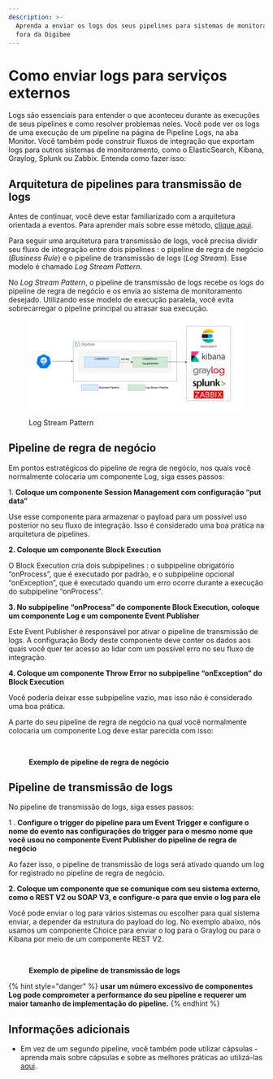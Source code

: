 ```yaml
---
description: >-
  Aprenda a enviar os logs dos seus pipelines para sistemas de monitoramento
  fora da Digibee
---
```


# Como enviar logs para serviços externos

Logs são  essenciais para entender o que aconteceu durante as execuções de seus pipelines e como resolver problemas neles. Você pode ver os logs de uma execução de um pipeline na página de Pipeline Logs, na aba Monitor. Você também pode construir fluxos de integração que exportam logs para outros sistemas de monitoramento, como o ElasticSearch, Kibana, Graylog, Splunk ou Zabbix. Entenda como fazer isso:

## Arquitetura de pipelines para transmissão de logs

Antes de continuar, você deve estar familiarizado com a arquitetura orientada a eventos. Para aprender mais sobre esse método, [clique aqui](https://docs.digibee.com/documentation/v/pt-br/tutoriais-e-melhores-praticas/arquitetura-orientada-a-eventos?q=eventos).

Para seguir uma arquitetura para transmissão de logs, você precisa dividir seu fluxo de integração entre dois pipelines : o pipeline de regra de negócio (_Business Rule_) e o pipeline de transmissão de logs (_Log Stream_). Esse modelo é chamado _Log Stream Pattern_.

No _Log Stream Pattern_, o pipeline de transmissão de logs recebe os logs do pipeline de regra de negócio e os envia ao sistema de monitoramento desejado. Utilizando esse modelo de execução paralela, você evita sobrecarregar o pipeline principal ou atrasar sua execução.

<figure><img src="../.gitbook/assets/logstreampattern.png" alt=""><figcaption><p>Log Stream Pattern</p></figcaption></figure>

## Pipeline de regra de negócio

Em pontos estratégicos do pipeline de regra de negócio, nos quais você normalmente colocaria um componente Log, siga esses passos:

&#x20; 1\. **Coloque um componente Session Management com configuração “put data”**

Use esse componente para armazenar o payload para um possível uso posterior no seu fluxo de integração. Isso é considerado uma boa prática na arquitetura de pipelines.

&#x20; **2.  Coloque um componente Block Execution**

O Block Execution cria dois subpipelines : o subpipeline obrigatório “onProcess”, que é executado por padrão, e o subpipeline opcional “onException”, que é executado quando um erro ocorre durante a execução do subpipeline “onProcess”.

&#x20; **3.  No subpipeline “onProcess” do componente Block Execution, coloque um componente Log e um componente Event Publisher**

Este Event Publisher é responsável por ativar o pipeline de transmissão de logs. A configuração Body deste componente deve conter os dados aos quais você quer ter acesso ao lidar com um possível erro no seu fluxo de integração.

&#x20; **4. Coloque um componente Throw Error no subpipeline “onException” do Block Execution**

Você poderia deixar esse subpipeline vazio, mas isso não é considerado uma boa prática.



A parte do seu pipeline de regra de negócio na qual você normalmente colocaria um componente Log deve estar parecida com isso:

<figure><img src="https://lh4.googleusercontent.com/Jh3X5AVK7_x5s-QIOMijVE5boRlaOIV_dfeDQy42dV7sw-ZSLm4kTCxlHnOLS7IepxpxUG41amVHXytOl95JXert4XoQoLpMip6goxtms-v0-DMov4MTzrmPSingJVOwU_dEbeKPX4hNNEFiA03aFf0" alt=""><figcaption><p><strong>Exemplo de pipeline de regra de negócio</strong></p></figcaption></figure>

## Pipeline de transmissão de logs

No pipeline de transmissão de logs, siga esses passos:

&#x20; 1 . **Configure o trigger do pipeline para um Event Trigger e configure o nome do evento nas configurações do trigger para o mesmo nome que você usou no componente Event Publisher do pipeline de regra de negócio**

Ao fazer isso, o pipeline de transmissão de logs será ativado quando um log for registrado no pipeline de regra de negócio.

&#x20; **2. Coloque um componente que se comunique com seu sistema externo, como o REST V2 ou SOAP V3, e configure-o para que envie o log para ele**

Você pode enviar o log para vários sistemas ou escolher para qual sistema enviar, a depender da estrutura do payload do log. No exemplo abaixo, nós usamos um componente Choice para enviar o log para o Graylog ou para o Kibana por meio de um componente REST V2.

<figure><img src="https://lh5.googleusercontent.com/6ZHbM4_uBBKQFiuzpGbrJm-Cj1d7kpxdXaOCySA1erEPhEyQF3khEPaPVzhR1yFAYY2HhjVmE1KK_oy2wUFEOMRFJxw_4Bj-KkzAQxgf1FWFZ8Rta-fOFVHQxNtdlOUd9vqQQojytFwnThqc5i_eIQI" alt=""><figcaption><p><strong>Exemplo de pipeline de transmissão de logs</strong></p></figcaption></figure>

{% hint style="danger" %}
**usar um número excessivo de componentes Log pode comprometer a performance do seu pipeline e requerer um maior tamanho de implementação do pipeline.**
{% endhint %}

## Informações adicionais

* Em vez de um segundo pipeline, você também pode utilizar cápsulas - aprenda mais sobre cápsulas e sobre as melhores práticas ao utilizá-las [aqui](https://docs.digibee.com/documentation/v/pt-br/build/capsulas/capsulas-duvidas-frequentes).
